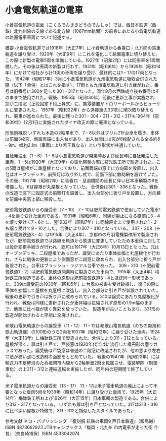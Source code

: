 # 小倉電気軌道の電車

小倉電気軌道の電車（こくらでんききどうのでんしゃ）では、西日本鉄道（西鉄）北九州線の支線である北方線（1067mm軌間）の前身にあたる小倉電気軌道の路面電車車両について記述する。

概要
小倉電気軌道では1918年（大正7年）に小倉軌道から香春口 - 北方間の馬車軌道を譲り受け、1920年（大正9年）にこれを電化して路面電車に切り替えた。この際に新製の電車5両を準備している。1927年（昭和2年）には同形車を1両増備した。その後は車両の新製は行わず、1931年（昭和6年）から1939年（昭和14年）にかけて他社から計11両の車両を譲り受け、最終的には1 - 17の17両となった。
1942年（昭和17年）3月に小倉電気軌道が九州電気軌道に吸収合併された際（以下「合併」とはこれを指す）、17両とも九州電気軌道に引き継がれた。番号は旧番号に300を足した301 - 317となった。同年9月の西鉄成立後も番号はそのままで使用された。戦後、1955年（昭和30年）前後に更新工事が実施され、窓が二段窓（上段固定下段上昇式）に、集電装置がトロリーポールからビューゲルに変更された。
1957年（昭和32年）から連接車の331形に順次取り替えられ、廃車が進められた。最後に残った301 - 304・311・312・317も1964年（昭和39年）12月1日に実施されたダイヤ改正の際に廃車となっている。

形態別概説
いずれも木造の2軸単車で、7・8以外はブリル21E台車を履き、車体は前面3枚窓、側面両端に出入台があり、出入台間には窓が8枚配される全長約8 - 9m、幅約2.1m（車両により若干異なる）という形状が共通していた。

自社発注車（1 - 6）
1 - 6は小倉電気軌道が開業時および延長時に自社発注した車両。1 - 5は1920年（大正9年）の電化開業の際に枝光鉄工所で製造された。この5両は屋根が二重屋根となっており、前面両端の窓上に方向幕を設置し、出入台はオープンデッキ、前照灯は取り外し式で、前面下部に救助網を設けていた。その後、1927年（昭和2年）に香春口 - 旦過橋間の延長に伴い日本車輌製の6を増備した。6は屋根が丸屋根となっていた。
合併後は301 - 306となった。戦後の改造で窓下に固定式の前照灯を設置し、出入台部分に折り戸を設置し、方向幕を前面中央窓上部に移設した。

肥前電気鉄道からの譲受車（7 - 10）
7 - 10は肥前電気鉄道で使用していた電車1 - 4を譲り受けた車両である。1931年（昭和6年）、同線が廃止になる直前に3・4を譲り受けて7・8とし、翌1932年（昭和7年）に同線廃止まで使用された1・2も譲り受けて9・10とした。合併により307 - 310となっている。
307・308（←肥前電気鉄道3・4）は1915年（大正4年）、京都市の丹羽電機製作所で製造されたが、肥前電気鉄道では路線を軌道から鉄道に変更していたため本車両に対しては設計変更手続きが行われ、認可は1917年（大正6年）10月13日となった。元はオープンデッキ、二段屋根であったが、譲受にあたり車体拡幅と丸屋根化が行われ、さらに戦後の更新により側面窓が二段窓に改められ、出入台部分に折り戸が新設された。台車はブラッシュ・ラジアル台車であった。
309・310（←肥前電気鉄道1・2）は肥前電気鉄道開業時に製造された車両で、1915年（大正4年）梅鉢鉄工所製造である。車体の原形は肥前電気鉄道3・4とほぼ同一形状であった。309は譲受前の1930年（昭和5年）に台風の被害を受け破損し、復旧の際に車体を拡幅して屋根を丸屋根に改造し、出入台部分に引き戸が新設されていた。戦後の更新で引き戸は折り戸に改められている。310は譲受にあたり丸屋根化が行われ、戦後は同様に更新されたが車体幅は拡幅されず原形の1.9m幅のままで、他車に比べ幅が狭く異彩を放っていた。
製造年が古いこともあり、331形の製造が開始されると早期に全廃された。

和歌山電気軌道からの譲受車（11・12）
11・12は和歌山電気軌道（のちの南海和歌山軌道線）の100形のうち2両を1937年（昭和12年）に譲り受けた車両。1924年（大正13年）に梅鉢鉄工所で製造された。合併により311・312となっている。
屋根が深く、扉は引き戸で、戸袋窓は1920年代半ばに流行した楕円形の磨りガラスであった。譲受後は戸袋窓は普通の二段窓に改造されたが、他の窓より左右寸法が狭い点に改造前の面影をとどめていた。
戦後の1947年（昭和22年）には輸送力不足解消のため福岡市内線から2軸単車2両を転属させ、電装解除（制御車化）の上311・312と連結運転を実施したが、同年内の短期間で終了している。

米子電車軌道からの譲受車（13 - 17）
13 - 17は米子電車軌道の廃止によって不要となった車両5両を1939年（昭和14年）に譲り受けた車両で、1925年（大正14年）梅鉢鉄工所および1926年（大正15年）日本車輌の製造である。合併により313 - 317となっている。
いずれも扉は引き戸となっていた。317は313 - 316に比べ深い屋根が特徴で、311・312と類似したスタイルであった。

参考文献
ネコ・パブリッシング 『復刻版 私鉄の車両9 西日本鉄道』（飯島巌） ISBN 4873662923
JTBキャンブックス『福岡・北九州 市内電車が走った街 今昔』（奈良崎博保）ISBN 4533042074